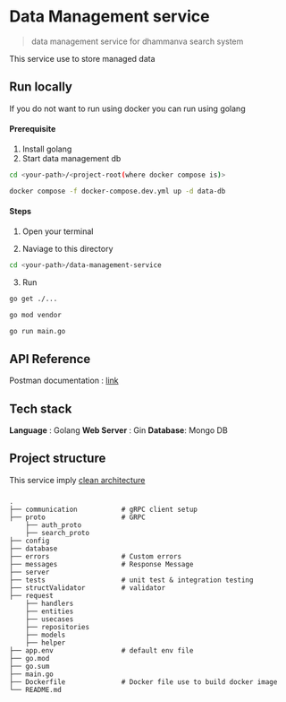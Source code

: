 # Data Management service

> data management service for dhammanva search system

This service use to store managed data

## Run locally

If you do not want to run using docker you can run using golang

#### Prerequisite

1. Install golang
2. Start data management db
``` bash
cd <your-path>/<project-root(where docker compose is)>
```
``` bash
docker compose -f docker-compose.dev.yml up -d data-db
```

#### Steps

1. Open your terminal

2. Naviage to this directory

```bash
cd <your-path>/data-management-service
```

3. Run

```bash
go get ./...
```

```bash
go mod vendor
```

```bash
go run main.go
```

## API Reference

Postman documentation : [link](https://documenter.getpostman.com/view/14178897/2s9YsNdVnb)

## Tech stack

**Language** : Golang
**Web Server** : Gin
**Database**: Mongo DB

## Project structure

This service imply [clean architecture](https://blog.cleancoder.com/uncle-bob/2012/08/13/the-clean-architecture.html)

###

    .
    ├── communication           # gRPC client setup
    ├── proto                   # GRPC
        ├── auth_proto 
        ├── search_proto 
    ├── config
    ├── database
    ├── errors                  # Custom errors
    ├── messages                # Response Message
    ├── server
    ├── tests                   # unit test & integration testing
    ├── structValidator         # validator
    ├── request
        ├── handlers
        ├── entities
        ├── usecases
        ├── repositories
        ├── models
        ├── helper
    ├── app.env                 # default env file
    ├── go.mod
    ├── go.sum
    ├── main.go
    ├── Dockerfile              # Docker file use to build docker image
    └── README.md
